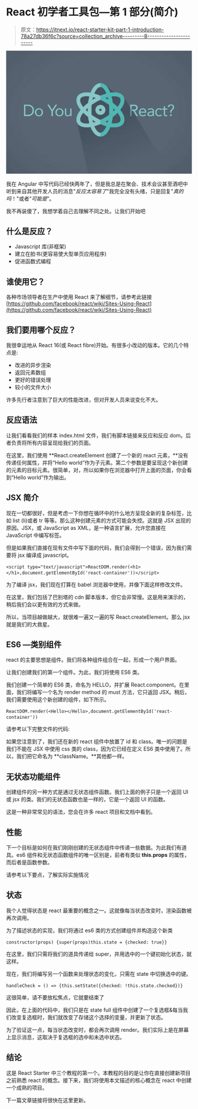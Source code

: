 # React 初学者工具包—第 1 部分(简介)

> 原文：<https://itnext.io/react-starter-kit-part-1-introduction-78a27db36f6c?source=collection_archive---------8----------------------->

![](img/af37e75d1417c0841c7f87d859426502.png)

我在 Angular 中写代码已经快两年了，但是我总是在聚会、技术会议甚至酒吧中听到来自其他开发人员的消息"*反应太容易了*"我完全没有头绪，只是回复"*真的吗*！"或者“*可能是*”。

我不再装傻了，我想学着自己去理解不同之处。让我们开始吧

## 什么是反应？

*   Javascript 库(非框架)
*   建立在脸书(更容易使大型单页应用程序)
*   促进函数式编程

## 谁使用它？

各种市场领导者在生产中使用 React 来了解细节，请参考此链接[https://github.com/facebook/react/wiki/Sites-Using-React](https://github.com/facebook/react/wiki/Sites-Using-React)

## 我们要用哪个反应？

我很幸运地从 React 16(或 React fibre)开始。有很多小改动的版本。它的几个特点是:

*   改进的异步渲染
*   返回元素数组
*   更好的错误处理
*   较小的文件大小

许多先行者注意到了巨大的性能改进，但对开发人员来说变化不大。

## 反应语法

让我们看看我们的样本 index.html 文件，我们有脚本链接来反应和反应 dom。后者负责将所有内容呈现给我们的页面。

在这里，我们使用 **React.createElement 创建了一个新的 react 元素，**没有传递任何属性，并将“Hello world”作为子元素。第二个参数是要呈现这个新创建的元素的目标元素。很简单，对，所以如果你在浏览器中打开上面的页面，你会看到“Hello world”作为输出。

## JSX 简介

现在一切都很好，但是考虑一下你想在循环中的什么地方呈现全新的复杂标签，比如 list (li)或者 tr 等等。那么这种创建元素的方式可能会失控。这就是 JSX 出现的原因。JSX，或 JavaScript as XML，是一种语言扩展，允许您直接在 JavaScript 中编写标签。

但是如果我们直接在现有文件中写下面的代码，我们会得到一个错误，因为我们需要将 jsx 编译成 javascript。

```
<script type="text/javascript">ReactDOM.render(<h1></h1>,document.getElementById('react-container'))</script>
```

为了编译 jsx，我们现在打算在 babel 浏览器中使用，并像下面这样修改文件。

在这里，我们包括了巴别塔的 cdn 脚本版本，但它会非常慢。这是用来演示的，稍后我们会以更有效的方式来做。

所以，当项目越做越大，就很难一遍又一遍的写 React.createElement。那么 jsx 就是我们的大救星。

## ES6 —类别组件

react 的主要思想是组件。我们将各种组件组合在一起，形成一个用户界面。

让我们创建我们的第一个组件。为此，我们将使用 ES6 类。

我们创建一个简单的 ES6 类，命名为 HELLO，并扩展 React.component。在里面，我们将编写一个名为 render method 的 must 方法，它只返回 JSX。稍后，我们需要使用这个新创建的组件，如下所示。

```
ReactDOM.render(<Hello></Hello>,document.getElementById('react-container'))
```

请参考以下完整文件的代码:

如果您注意到了，我们还在新的 react 组件中放置了 id 和 class。唯一的问题是我们不能在 JSX 中使用 css 类的 class，因为它已经在定义 ES6 类中使用了。所以，我们把它命名为 **className。**其他都一样。

## 无状态功能组件

创建组件的另一种方式是通过无状态组件函数。我们上面的例子只是一个返回 UI 或 jsx 的类。我们的无状态函数也是一样的，它是一个返回 UI 的函数。

这是一种非常常见的语法，您会在许多 react 项目和文档中看到。

## 性能

下一个目标是如何在我们刚刚创建的无状态组件中传递一些数据。为此我们有道具。es6 组件和无状态函数组件的唯一区别是，前者有类似 **this.props** 的属性，而后者是函数参数。

请参考以下要点，了解实际实施情况

## 状态

我个人觉得状态是 react 最重要的概念之一。这就像每当状态改变时，渲染函数被再次调用。

为了描述状态的实现，我们将通过 es6 类的方式创建组件并构造这个新类

```
constructor(props) {super(props)this.state = {checked: true}}
```

在这里，我们只需将我们的道具传递给 super，并用选中的一个键初始化状态，就这样。

现在，我们将编写另一个函数来处理状态的变化，只需在 state 中切换选中的键。

```
handleCheck = () => {this.setState({checked: !this.state.checked})}
```

这很简单，请不要放松焦点，它就要结束了

因此，在上面的代码中，我们只是在 state full 组件中创建了一个复选框&每当我们改变复选框时，我们就改变了存储这个选择的变量，并更新了状态。

为了验证这一点，每当状态改变时，都会再次调用 render。我们实际上是在屏幕上显示消息，这取决于复选框的选中和未选中状态。

## 结论

这是 React Starter 中三个教程的第一个。本教程的目的是让你在直接创建新项目之前熟悉 react 的概念。接下来，我们将使用本文描述的核心概念在 react 中创建一个成熟的项目。

下一篇文章链接将很快在这里更新。
